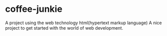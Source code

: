 # coffee-junkie
A project using the web technology html(hypertext markup language)
A nice project to get started with the world of web development.
